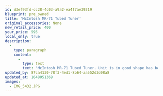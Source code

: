 ```yaml
---
id: d3ef93fd-cc28-4c03-a9a2-ea4f7ae39219
blueprint: pre_owned
title: 'McIntosh MR-71 Tubed Tuner'
original_accessories: None
new_retail_price: 400
your_price: 595
local_only: true
description:
  -
    type: paragraph
    content:
      -
        type: text
        text: 'McIntosh MR-71 Tubed Tuner. Unit is in good shape has been cleaned by our service technician and all panel bulbs replaced. This is a classic design from McIntosh and highly sought after for its sound quality.'
updated_by: 87ca4130-78f3-4ed1-8b64-aa552d3d08a8
updated_at: 1648051369
images:
  - IMG_5432.JPG
---
```

